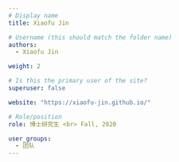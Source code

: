 ```yaml
---
# Display name
title: Xiaofu Jin

# Username (this should match the folder name)
authors:
  - Xiaofu Jin

weight: 2

# Is this the primary user of the site?
superuser: false

website: "https://xiaofu-jin.github.io/"

# Role/position
role: 博士研究生 <br> Fall, 2020

user_groups:
  - 团队
---
```

